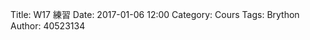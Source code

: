 Title: W17 練習
Date: 2017-01-06 12:00
Category: Cours
Tags: Brython
Author: 40523134

<!-- 導入 Brython 標準程式庫 -->

<script type="text/javascript" 
    src="https://cdn.rawgit.com/brython-dev/brython/master/www/src/brython_dist.js">
</script>

<!-- 啟動 Brython -->

<script>
window.onload=function(){
brython(1);
}
</script>

<!-- 以下可以執行  Brython 程式 -->

<canvas id="onebar" width="400" height="400"></canvas>

<script type="text/python3">
from browser import document as doc
from browser import timer
import math
# 準備繪圖畫布
canvas = doc["onebar"]
ctx = canvas.getContext("2d")

# 取畫布的寬與高度
width = canvas.width
height = canvas.height

theca = 0

# 每隔特定時間, 進行動畫繪製
def animate():
    global theca
    # 刷新畫布
    ctx.clearRect(0, 0, width, height)
    # 逐一重新繪製小球
    ctx.fillStyle = "#000000"
    x2 = x1 + r*math.cos(theca*deg)
    y2 = y1 + r*math.sin(theca*deg)
    line(x1,y1,x2,y2)
    circle(x1,y1,5)
    theca += 1

timer.set_interval(animate,50)

# 畫圓函式
def circle(x,y,r):
    ctx.beginPath()
    ctx.arc(x, y, r, 0, math.pi*2, True)
    ctx.fill()
    ctx.closePath()


def line(x1,y1,x2,y2):
    # 以下可以利用 ctx 物件進行畫圖
    # 先畫一條直線
    ctx.beginPath()
    # 設定線的寬度為 1 個單位
    ctx.lineWidth = 1
    # 將畫筆移動到 (x1, y1) 座標點
    ctx.moveTo(x1, y1)
    # 然後畫直線到 (x2, y2) 座標點
    ctx.lineTo(x2, y2)
    # 設定顏色為藍色, 也可以使用 "rgb(0, 0, 255)" 字串設定顏色值
    ctx.strokeStyle = "blue"
    # 實際執行畫線
    ctx.stroke()
    ctx.closePath()


x1 = 200
y1 = 200
r = 100
deg = math.pi/180
for i in range(36):
    x2 = x1 + r*math.cos(i*10*deg)
    y2 = y1 + r*math.sin(i*10*deg)
    line(x1,y1,x2,y2)

line(200,200,200,300)
circle(200,200,5)


</script>